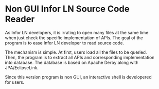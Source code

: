 # Non GUI Infor LN Source Code Reader
As Infor LN developers, it is irrating to open many files at the same time when just check the specific implementation of APIs. The goal of the program is to ease Infor LN developer to read source code. 

The mechanism is simple. At first, users load all the files to be queried. Then, the program is to extract all APIs and corresponding implementation into database. The database is based on Apache Derby along with JPA/EclipseLink.

Since this version program is non GUI, an interactive shell is developered for users.
